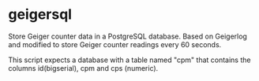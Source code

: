 # geigersql
Store Geiger counter data in a PostgreSQL database. Based on Geigerlog and modified to store Geiger counter readings every 60 seconds.

This script expects a database with a table named "cpm" that contains the columns id(bigserial), cpm and cps (numeric).
